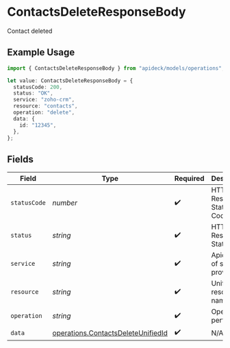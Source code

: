 # ContactsDeleteResponseBody

Contact deleted

## Example Usage

```typescript
import { ContactsDeleteResponseBody } from "apideck/models/operations";

let value: ContactsDeleteResponseBody = {
  statusCode: 200,
  status: "OK",
  service: "zoho-crm",
  resource: "contacts",
  operation: "delete",
  data: {
    id: "12345",
  },
};
```

## Fields

| Field                                                                                    | Type                                                                                     | Required                                                                                 | Description                                                                              | Example                                                                                  |
| ---------------------------------------------------------------------------------------- | ---------------------------------------------------------------------------------------- | ---------------------------------------------------------------------------------------- | ---------------------------------------------------------------------------------------- | ---------------------------------------------------------------------------------------- |
| `statusCode`                                                                             | *number*                                                                                 | :heavy_check_mark:                                                                       | HTTP Response Status Code                                                                | 200                                                                                      |
| `status`                                                                                 | *string*                                                                                 | :heavy_check_mark:                                                                       | HTTP Response Status                                                                     | OK                                                                                       |
| `service`                                                                                | *string*                                                                                 | :heavy_check_mark:                                                                       | Apideck ID of service provider                                                           | zoho-crm                                                                                 |
| `resource`                                                                               | *string*                                                                                 | :heavy_check_mark:                                                                       | Unified API resource name                                                                | contacts                                                                                 |
| `operation`                                                                              | *string*                                                                                 | :heavy_check_mark:                                                                       | Operation performed                                                                      | delete                                                                                   |
| `data`                                                                                   | [operations.ContactsDeleteUnifiedId](../../models/operations/contactsdeleteunifiedid.md) | :heavy_check_mark:                                                                       | N/A                                                                                      |                                                                                          |